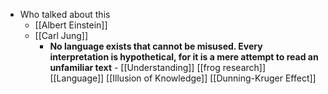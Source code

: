 - Who talked about this
    - [[Albert Einstein]]
    - [[Carl Jung]]
        - **No language exists that cannot be misused. Every interpretation is hypothetical, for it is a mere attempt to read an unfamiliar text** -  [[Understanding]] [[frog research]] [[Language]] [[Illusion of Knowledge]] [[Dunning-Kruger Effect]]
